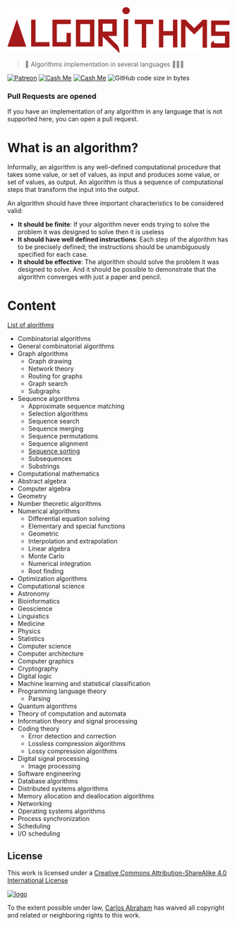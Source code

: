<p align="center">
  <img src="algorithms.png">
</p>

> 🧐 Algorithms implementation in several languages 👨🏻‍🚀

<!-- Badges -->
[![Patreon][patreon]](https://www.patreon.com/19cah)
[![Cash Me][cash-me]](https://cash.me/$19cah)
[![Cash Me][19cah]](https://19cah.com)
![GitHub code size in bytes](https://img.shields.io/github/languages/code-size/19cah/algorithms.svg)

<!-- Badges -->

### Pull Requests are opened

If you have an implementation of any algorithm in any language that is not supported here, you can open a pull request.

# What is an algorithm?

Informally, an algorithm is any well-defined computational procedure that takes
some value, or set of values, as input and produces some value, or set of values, as
output. An algorithm is thus a sequence of computational steps that transform the
input into the output.

An algorithm should have three important characteristics to be considered valid:

- **It should be finite**: If your algorithm never ends trying to solve the problem
it was designed to solve then it is useless
- **It should have well defined instructions**: Each step of the algorithm has to
be precisely defined; the instructions should be unambiguously specified for each case.
- **It should be effective**: The algorithm should solve the problem it was designed
to solve. And it should be possible to demonstrate that the algorithm converges with
just a paper and pencil.

# Content

[List of alorithms](https://en.wikipedia.org/wiki/List_of_algorithms)

-	Combinatorial algorithms
  -	General combinatorial algorithms
  -	Graph algorithms
    -	Graph drawing
    -	Network theory
    -	Routing for graphs
    -	Graph search
    -	Subgraphs
  -	Sequence algorithms
    -	Approximate sequence matching
    -	Selection algorithms
    -	Sequence search
    -	Sequence merging
    -	Sequence permutations
    -	Sequence alignment
    -	[Sequence sorting](sequence-sorting)
    -	Subsequences
    -	Substrings
-	Computational mathematics
  -	Abstract algebra
  -	Computer algebra
  -	Geometry
  -	Number theoretic algorithms
  -	Numerical algorithms
    -	Differential equation solving
    -	Elementary and special functions
    -	Geometric
    -	Interpolation and extrapolation
    -	Linear algebra
    -	Monte Carlo
    -	Numerical integration
    -	Root finding
  -	Optimization algorithms
-	Computational science
  -	Astronomy
  -	Bioinformatics
  -	Geoscience
  -	Linguistics
  -	Medicine
  -	Physics
  -	Statistics
-	Computer science
  -	Computer architecture
  -	Computer graphics
  -	Cryptography
  -	Digital logic
  -	Machine learning and statistical classification
  -	Programming language theory
    -	Parsing
  -	Quantum algorithms
  -	Theory of computation and automata
-	Information theory and signal processing
  -	Coding theory
    -	Error detection and correction
    -	Lossless compression algorithms
    -	Lossy compression algorithms
  -	Digital signal processing
    -	Image processing
-	Software engineering
-	Database algorithms
-	Distributed systems algorithms
  -	Memory allocation and deallocation algorithms
-	Networking
-	Operating systems algorithms
  -	Process synchronization
  -	Scheduling
  -	I/O scheduling

## License

This work is licensed under a [Creative Commons Attribution-ShareAlike 4.0 International License](http://creativecommons.org/licenses/by-sa/4.0/)

[![logo][license]]((http://creativecommons.org/licenses/by-sa/4.0/))

To the extent possible under law, [Carlos Abraham](https://19cah.com/to/github) has waived all copyright and related or neighboring rights to this work.

<!-- Links -->
[license]: https://i.creativecommons.org/l/by-sa/4.0/88x31.png
[19cah]: https://19cah.com/badge.svg
[cash-me]: https://cdn.abraham.gq/badges/cash-me.svg
[patreon]: https://cdn.abraham.gq/badges/patreon.svg
